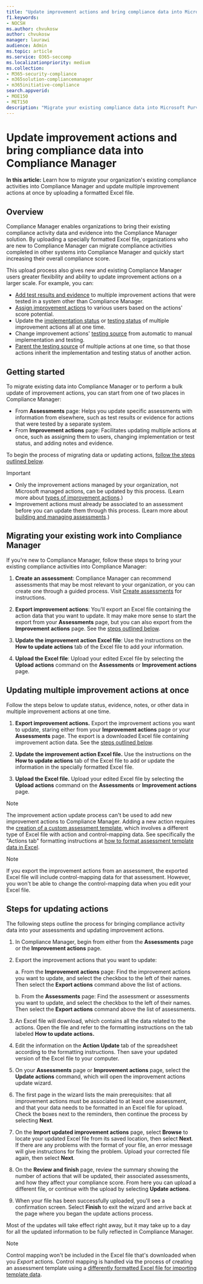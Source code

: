 ```yaml
---
title: "Update improvement actions and bring compliance data into Microsoft Purview Compliance Manager"
f1.keywords:
- NOCSH
ms.author: chvukosw
author: chvukosw
manager: laurawi
audience: Admin
ms.topic: article
ms.service: O365-seccomp
ms.localizationpriority: medium
ms.collection: 
- M365-security-compliance
- m365solution-compliancemanager
- m365initiative-compliance
search.appverid: 
- MOE150
- MET150
description: "Migrate your existing compliance data into Microsoft Purview Compliance Manager using an Excel based upload process."
---
```


# Update improvement actions and bring compliance data into Compliance Manager

**In this article:** Learn how to migrate your organization's existing compliance activities into Compliance Manager and update multiple improvement actions at once by uploading a formatted Excel file.

## Overview

Compliance Manager enables organizations to bring their existing compliance activity data and evidence into the Compliance Manager solution. By uploading a specially formatted Excel file, organizations who are new to Compliance Manager can migrate compliance activities completed in other systems into Compliance Manager and quickly start increasing their overall compliance score.

This upload process also gives new and existing Compliance Manager users greater flexibility and ability to update improvement actions on a larger scale. For example, you can:

- [Add test results and evidence](compliance-manager-improvement-actions.md#perform-work-and-store-documentation) to multiple improvement actions that were tested in a system other than Compliance Manager.
- [Assign improvement actions](compliance-manager-improvement-actions.md#assign-improvement-actions) to various users based on the actions' score potential.
- Update the [implementation status](compliance-manager-improvement-actions.md#change-implementation-details) or [testing status](compliance-manager-improvement-actions.md#change-test-status) of multiple improvement actions all at one time.
- Change improvement actions' [testing source](compliance-manager-improvement-actions.md#update-testing-source) from automatic to manual implementation and testing.
- [Parent the testing source](compliance-manager-improvement-actions.md#parent-testing-source) of multiple actions at one time, so that those actions inherit the implementation and testing status of another action.

## Getting started

To migrate existing data into Compliance Manager or to perform a bulk update of improvement actions, you can start from one of two places in Compliance Manager:

- From **Assessments** page: Helps you update specific assessments with information from elsewhere, such as test results or evidence for actions that were tested by a separate system. 
- From **Improvement actions** page: Facilitates updating multiple actions at once, such as assigning them to users, changing implementation or test status, and adding notes and evidence.

To begin the process of migrating data or updating actions, [follow the steps outlined below](#steps-for-updating-actions).

> [!IMPORTANT]
> - Only the improvement actions managed by your organization, not Microsoft managed actions, can be updated by this process. (Learn more about [types of improvement actions](compliance-score-calculation.md#action-types-and-points).)
> - Improvement actions must already be associated to an  assessment before you can update them through this process. (Learn more about [building and managing assessments](compliance-manager-assessments.md).)

## Migrating your existing work into Compliance Manager

If you're new to Compliance Manager, follow these steps to bring your existing compliance activities into Compliance Manager:

1. **Create an assessment**: Compliance Manager can recommend assessments that may be most relevant to your organization, or you can create one through a guided process. Visit [Create assessments](compliance-manager-assessments.md#create-assessments) for instructions.

2. **Export improvement actions**: You'll export an Excel file containing the action data that you want to update. It may make more sense to start the export from your **Assessments** page, but you can also export from the **Improvement actions** page. See the [steps outlined below](#steps-for-updating-actions).

3. **Update the improvement action Excel file**: Use the instructions on the **How to update actions** tab of the Excel file to add your information.

4. **Upload the Excel file**: Upload your edited Excel file by selecting the **Upload actions** command on the **Assessments** or **Improvement actions** page.

## Updating multiple improvement actions at once

Follow the steps below to update status, evidence, notes, or other data in multiple improvement actions at one time.

1. **Export improvement actions.** Export the improvement actions you want to update, staring either from your **Improvement actions** page or your **Assessments** page. The export is a downloaded Excel file containing improvement action data. See the [steps outlined below](#steps-for-updating-actions).

2. **Update the improvement action Excel file.** Use the instructions on the **How to update actions** tab of the Excel file to add or update the information in the specially formatted Excel file.

3. **Upload the Excel file.** Upload your edited Excel file by selecting the **Upload actions** command on the **Assessments** or **Improvement actions** page.

> [!NOTE]
> The improvement action update process can't be used to add new improvement actions to Compliance Manager. Adding a new action requires the [creation of a custom assessment template](compliance-manager-templates-create.md), which involves a different type of Excel file with action and control-mapping data. See specifically the "Actions tab" formatting instructions at [how to format assessment template data in Excel](compliance-manager-templates-format-excel.md).

> [!NOTE]
> If you export the improvement actions from an assessment, the exported Excel file will include control-mapping data for that assessment. However, you won't be able to change the control-mapping data when you edit your Excel file.

## Steps for updating actions

The following steps outline the process for bringing compliance activity data into your assessments and updating improvement actions.

1. In Compliance Manager, begin from either from the **Assessments** page or the **Improvement actions** page.

2. Export the improvement actions that you want to update:

    a. From the **Improvement actions** page: Find the improvement actions you want to update, and select the checkbox to the left of their names. Then select the **Export actions** command above the list of actions.
    
    b. From the **Assessments** page: Find the assessment or assessments you want to update, and select the checkbox to the left of their names. Then select the **Export actions** command above the list of assessments.

4. An Excel file will download, which contains all the data related to the actions. Open the file and refer to the formatting instructions on the tab labeled **How to update actions.**

5. Edit the information on the **Action Update** tab of the spreadsheet according to the formatting instructions. Then save your updated version of the Excel file to your computer.

6. On your **Assessments** page or **Improvement actions** page, select the **Update actions** command, which will open the improvement actions update wizard.

7. The first page in the wizard lists the main prerequisites: that all improvement actions must be associated to at least one assessment, and that your data needs to be formatted in an Excel file for upload. Check the boxes next to the reminders, then continue the process by selecting **Next**.

8. On the **Import updated improvement actions** page, select **Browse** to locate your updated Excel file from its saved location, then select **Next**. If there are any problems with the format of your file, an error message will give instructions for fixing the problem. Upload your corrected file again, then select **Next**.

9. On the **Review and finish** page, review the summary showing the number of actions that will be updated, their associated assessments, and how they affect your compliance score. From here you can upload a different file, or continue with the upload by selecting **Update actions**.

10. When your file has been successfully uploaded, you'll see a confirmation screen. Select **Finish** to exit the wizard and arrive back at the page where you began the update actions process.

Most of the updates will take effect right away, but it may take up to a day for all the updated information to be fully reflected in Compliance Manager.

> [!NOTE]
> Control mapping won't be included in the Excel file that's downloaded when you *Export* actions. Control mapping is handled via the process of creating an assessment template using a [differently formatted Excel file for importing template data](compliance-manager-templates-format-excel.md).
